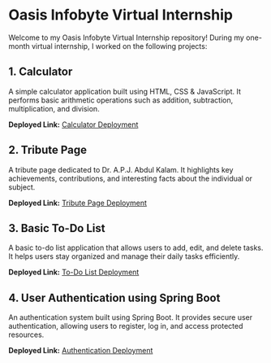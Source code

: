 # Oasis Infobyte Virtual Internship

Welcome to my Oasis Infobyte Virtual Internship repository! During my one-month virtual internship, I worked on the following projects:

## 1. Calculator

A simple calculator application built using HTML, CSS & JavaScript. It performs basic arithmetic operations such as addition, subtraction, multiplication, and division.

**Deployed Link:** [Calculator Deployment](link-to-calculator-deployment)

## 2. Tribute Page

A tribute page dedicated to Dr. A.P.J. Abdul Kalam. It highlights key achievements, contributions, and interesting facts about the individual or subject.

**Deployed Link:** [Tribute Page Deployment](link-to-tribute-page-deployment)

## 3. Basic To-Do List

A basic to-do list application that allows users to add, edit, and delete tasks. It helps users stay organized and manage their daily tasks efficiently.

**Deployed Link:** [To-Do List Deployment](link-to-todo-list-deployment)

## 4. User Authentication using Spring Boot

An authentication system built using Spring Boot. It provides secure user authentication, allowing users to register, log in, and access protected resources.

**Deployed Link:** [Authentication Deployment](link-to-authentication-deployment)
